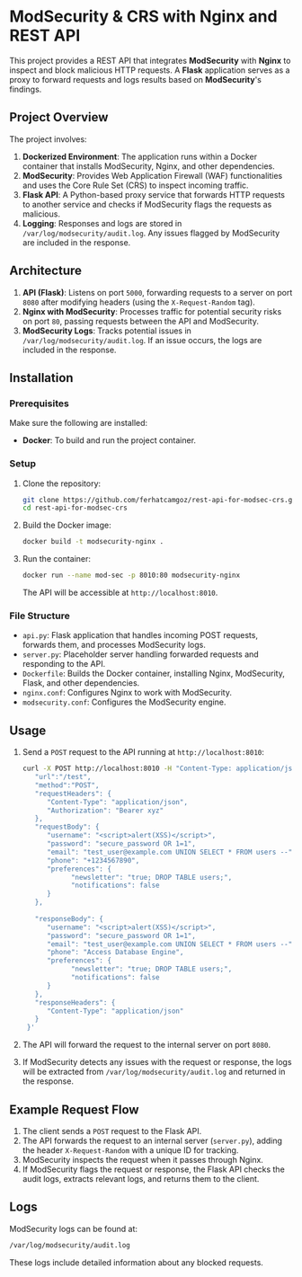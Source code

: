 # ModSecurity & CRS with Nginx and REST API

This project provides a REST API that integrates **ModSecurity** with **Nginx** to inspect and block malicious HTTP requests. A **Flask** application serves as a proxy to forward requests and logs results based on **ModSecurity**'s findings.

## Project Overview

The project involves:
1. **Dockerized Environment**: The application runs within a Docker container that installs ModSecurity, Nginx, and other dependencies.
2. **ModSecurity**: Provides Web Application Firewall (WAF) functionalities and uses the Core Rule Set (CRS) to inspect incoming traffic.
3. **Flask API**: A Python-based proxy service that forwards HTTP requests to another service and checks if ModSecurity flags the requests as malicious.
4. **Logging**: Responses and logs are stored in `/var/log/modsecurity/audit.log`. Any issues flagged by ModSecurity are included in the response.

## Architecture

1. **API (Flask)**: Listens on port `5000`, forwarding requests to a server on port `8080` after modifying headers (using the `X-Request-Random` tag).
2. **Nginx with ModSecurity**: Processes traffic for potential security risks on port `80`, passing requests between the API and ModSecurity.
3. **ModSecurity Logs**: Tracks potential issues in `/var/log/modsecurity/audit.log`. If an issue occurs, the logs are included in the response.

## Installation

### Prerequisites
Make sure the following are installed:
- **Docker**: To build and run the project container.

### Setup

1. Clone the repository:
   ```bash
   git clone https://github.com/ferhatcamgoz/rest-api-for-modsec-crs.git
   cd rest-api-for-modsec-crs
   ```

2. Build the Docker image:
   ```bash
   docker build -t modsecurity-nginx .
   ```

3. Run the container:
   ```bash
   docker run --name mod-sec -p 8010:80 modsecurity-nginx
   ```

   The API will be accessible at `http://localhost:8010`.

### File Structure

- `api.py`: Flask application that handles incoming POST requests, forwards them, and processes ModSecurity logs.
- `server.py`: Placeholder server handling forwarded requests and responding to the API.
- `Dockerfile`: Builds the Docker container, installing Nginx, ModSecurity, Flask, and other dependencies.
- `nginx.conf`: Configures Nginx to work with ModSecurity.
- `modsecurity.conf`: Configures the ModSecurity engine.

## Usage

1. Send a `POST` request to the API running at `http://localhost:8010`:
   ```bash
   curl -X POST http://localhost:8010 -H "Content-Type: application/json" -d '{
      "url":"/test", 
      "method":"POST",
      "requestHeaders": {
         "Content-Type": "application/json",
         "Authorization": "Bearer xyz"
      }, 
      "requestBody": {
         "username": "<script>alert(XSS)</script>",
         "password": "secure_password OR 1=1",
         "email": "test_user@example.com UNION SELECT * FROM users --",
         "phone": "+1234567890",
         "preferences": {
               "newsletter": "true; DROP TABLE users;",
               "notifications": false
         }
      },
      
      "responseBody": {
         "username": "<script>alert(XSS)</script>",
         "password": "secure_password OR 1=1",
         "email": "test_user@example.com UNION SELECT * FROM users --",
         "phone": "Access Database Engine",
         "preferences": {
               "newsletter": "true; DROP TABLE users;",
               "notifications": false
         }
      },
      "responseHeaders": {
         "Content-Type": "application/json"
      }
    }'
    ```
    
2. The API will forward the request to the internal server on port `8080`.

3. If ModSecurity detects any issues with the request or response, the logs will be extracted from `/var/log/modsecurity/audit.log` and returned in the response.

## Example Request Flow

1. The client sends a `POST` request to the Flask API.
2. The API forwards the request to an internal server (`server.py`), adding the header `X-Request-Random` with a unique ID for tracking.
3. ModSecurity inspects the request when it passes through Nginx.
4. If ModSecurity flags the request or response, the Flask API checks the audit logs, extracts relevant logs, and returns them to the client.

## Logs
ModSecurity logs can be found at:
```bash
/var/log/modsecurity/audit.log
```

These logs include detailed information about any blocked requests.
